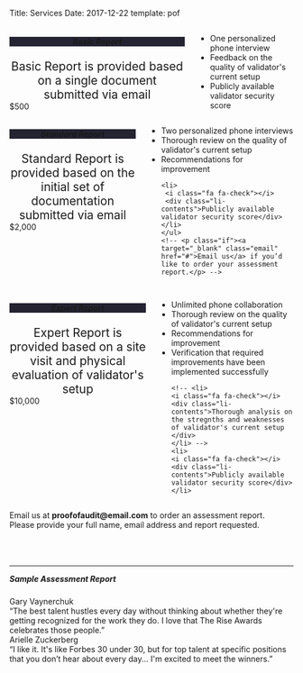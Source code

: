Title: Services
Date: 2017-12-22
template: pof

<link rel="stylesheet" href="https://cdnjs.cloudflare.com/ajax/libs/font-awesome/4.7.0/css/font-awesome.min.css">
<section id="about">
<div class="container">
	
<!-- <h5>Categories</h5>
<div class="categories">
<div class="category basic">Basic</div>
<div class="category standard">Standard</div>
<div class="category expert">Expert</div>
</div> -->

<div class="row" style="margin-bottom:4rem">
<div class="four columns">
<div class="box">
<h5 style="text-align:center; background-color:#242331">Basic Report</h5>
<div style="text-align:center; font-size: 1.3rem;">
	Basic Report is provided based on a single document submitted via email
</div>
<div class="wrapper">$500</div>
</div>	
	<ul> 
		<li>
		<i class="fa fa-check"></i>
		<div class="li-contents">One personalized phone interview</div>
		</li>
		<li>
		<i class="fa fa-check"></i>
		<div class="li-contents">Feedback on the quality of validator's current setup</div>
		</li>
		<li>
		<i class="fa fa-check"></i>
		<div class="li-contents">Publicly available validator security score</div>
		</li>
	</ul>
	<!-- <p class="if"><a target="_blank" class="email" href="#about">Email us</a> if you’d like to order your assessment report. -->
</div>

<div class="four columns">
	<div class="box">
	<h5 style="text-align:center; background-color:#242331">Standard Report</h5>
		<div style="text-align:center; font-size: 1.3rem;">
		Standard Report is provided based on the initial set of documentation submitted via email
		</div>
		<div class="wrapper">$2,000</div>
		</div>
	<ul>
	<li>
	 <i class="fa fa-check"></i>
	 <div class="li-contents">Two personalized phone interviews</div>
	</li>
	<li>
	 <i class="fa fa-check"></i>
	 <div class="li-contents">Thorough review on the quality of validator's current setup </div>
	</li>
	<li>
	 <i class="fa fa-check"></i>
	 <div class="li-contents">Recommendations for improvement</div>
	</li>
	
	<li>
	 <i class="fa fa-check"></i>
	 <div class="li-contents">Publicly available validator security score</div>
	</li>
	</ul>
	<!-- <p class="if"><a target="_blank" class="email" href="#">Email us</a> if you’d like to order your assessment report.</p> -->
</div>

<div class="four columns">
	<div class="box">
<h5 style="text-align:center; background-color:#242331">Expert Report</h5>
	<div style="text-align:center; font-size: 1.3rem;">
	Expert Report is provided based on a site visit and physical evaluation of validator's setup
	</div>
	<div class="wrapper">$10,000</div>
	</div>
<ul>
	<li>
	<i class="fa fa-check"></i>
	<div class="li-contents">Unlimited phone collaboration</div>
	</li>
	<li>
	<i class="fa fa-check"></i>
	<div class="li-contents">Thorough review on the quality of validator's current setup</div>
	</li>
	<li>
	<i class="fa fa-check"></i>
	<div class="li-contents">Recommendations for improvement</div>
	</li>
	<li>
	<i class="fa fa-check"></i>
	<div class="li-contents">Verification that required improvements have been implemented successfully </div>
	</li>
	
	<!-- <li>
	<i class="fa fa-check"></i>
	<div class="li-contents">Thorough analysis on the stregnths and weaknesses of validator's current setup </div>
	</li> -->
	<li>
	<i class="fa fa-check"></i>
	<div class="li-contents">Publicly available validator security score</div>
	</li>
</div>

<div id="order">Email us at <span class="email"><b>proofofaudit@email.com</b></span> to order an assessment report. <br>Please provide your full name, email address and report requested.</div>
</div>

<hr>

<h5 style="margin-top:0;">Sample Assessment Report</h5>
<div class="testimonial-name">Gary Vaynerchuk</div>
<div class="testimonial">“The best talent hustles every day without thinking about whether they're getting recognized for the work they do. I love that The Rise Awards celebrates those people.”</div>
<div class="testimonial-name">Arielle Zuckerberg</div>
<div class="testimonial">“I like it. It's like Forbes 30 under 30, but for top talent at specific positions that you don’t hear about every day... I'm excited to meet the winners.”</div><br>



</div>
</div> 
</section>
<div class="sep"></div>



<!-- site content -->


<!-- Proof of Audit mission is ... 

We provide auditing and reporting services on cryptocurrency validators in Proof of Stake and Proof of Authority blockchains, attestation on the quality of current setup and recommendations for improvement. 

- Get public attestation
- Gain more Delegators
- Earn higher returns through running a Validator
- Contribute to the growth of Validator Network 

<br>
[Sample attestation] -->

<!-- adding image -->
<!-- ![Logo]({attach}/images/pof_logo.png) <br> -->

<!-- <img id="logo"alt="logo" src="../images/pof_logo.png"> -->

<!-- <center><bold>**BASIC LEVEL **</bold></center><br><br> -->
<!-- <center><bold>**[BASIC LEVEL](/pages/contact.html) **</bold></center><br>
What is the audit process like? <br>
Assessment report provided based on a single document. 

&#8594; We take a look at your setup through a single document provided <br>
&#8594; One phone interview <br>
&#8594; Receive an assessment report <br>

Cost: $ 500 USD

<center><bold>**[STANDARD LEVEL](/pages/contact.html) **</bold></center><br>
What is the audit process like? <br>
Reviewing of your current setup and recommendations provided based on the initial set of documentation provided.

&#8594; Analysis of initial set of documentation <br>
&#8594; Recommendations on how to improve your current setup <br>
&#8594; Two phone interviews <br>
&#8594; Receive an assessment report <br>

Cost: $ 2,000 USD

<center><bold>**[EXPERT LEVEL](/pages/contact.html) **</bold></center><br>
What is the audit process like? <br>
Assessment report based on a physical evaluation of your current setup. -->

<!-- &#8594; Evaluation of your current setup based on a site visit <br>
&#8594; Recommendations on how to improve your current setup <br>
&#8594; Verification that proper improvements have been implemented <br>
&#8594; Unlimited phone collaboration <br>
&#8594; Receive an assesment report <br>

Cost: $ 10,000 USD -->

<!-- adding links -->
<!-- [Attestation]({filename}signup.md) <br> -->
<!-- <center><button>[GET ENDORSED](/pages/contact.html)</button></center><br> -->
<!-- [GitHub](http://github.com) -->


